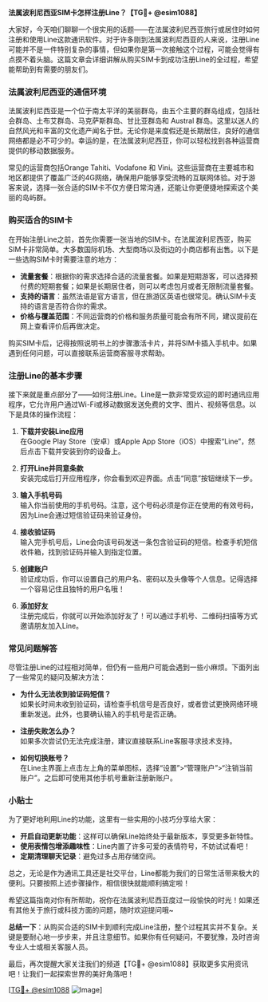 **法属波利尼西亚SIM卡怎样注册Line？【TG💪+ @esim1088】**

大家好，今天咱们聊聊一个很实用的话题——在法属波利尼西亚旅行或居住时如何注册和使用Line这款通讯软件。对于许多刚到法属波利尼西亚的人来说，注册Line可能并不是一件特别复杂的事情，但如果你是第一次接触这个过程，可能会觉得有点摸不着头脑。这篇文章会详细讲解从购买SIM卡到成功注册Line的全过程，希望能帮助到有需要的朋友们。

### 法属波利尼西亚的通信环境

法属波利尼西亚是一个位于南太平洋的美丽群岛，由五个主要的群岛组成，包括社会群岛、土布艾群岛、马克萨斯群岛、甘比亚群岛和 Austral 群岛。这里以迷人的自然风光和丰富的文化遗产闻名于世。无论你是来度假还是长期居住，良好的通信网络都是必不可少的。幸运的是，在法属波利尼西亚，你可以轻松找到各种运营商提供的移动数据服务。

常见的运营商包括Orange Tahiti、Vodafone 和 Vini。这些运营商在主要城市和地区都提供了覆盖广泛的4G网络，确保用户能够享受流畅的互联网体验。对于游客来说，选择一张合适的SIM卡不仅方便日常沟通，还能让你更便捷地探索这个美丽的岛屿群。

### 购买适合的SIM卡

在开始注册Line之前，首先你需要一张当地的SIM卡。在法属波利尼西亚，购买SIM卡非常简单。大多数国际机场、大型商场以及街边的小商店都有出售。以下是一些选购SIM卡时需要注意的地方：

- **流量套餐**：根据你的需求选择合适的流量套餐。如果是短期游客，可以选择预付费的短期套餐；如果是长期居住者，则可以考虑包月或者无限制流量套餐。
- **支持的语言**：虽然法语是官方语言，但在旅游区英语也很常见。确认SIM卡支持的语言是否符合你的需求。
- **价格与覆盖范围**：不同运营商的价格和服务质量可能会有所不同，建议提前在网上查看评价后再做决定。

购买SIM卡后，记得按照说明书上的步骤激活卡片，并将SIM卡插入手机中。如果遇到任何问题，可以直接联系运营商客服寻求帮助。

### 注册Line的基本步骤

接下来就是重点部分了——如何注册Line。Line是一款非常受欢迎的即时通讯应用程序，它允许用户通过Wi-Fi或移动数据发送免费的文字、图片、视频等信息。以下是具体的操作流程：

1. **下载并安装Line应用**  
   在Google Play Store（安卓）或Apple App Store（iOS）中搜索“Line”，然后点击下载并安装到你的设备上。

2. **打开Line并同意条款**  
   安装完成后打开应用程序，你会看到欢迎界面。点击“同意”按钮继续下一步。

3. **输入手机号码**  
   输入你当前使用的手机号码。注意，这个号码必须是你正在使用的有效号码，因为Line会通过短信验证码来验证身份。

4. **接收验证码**  
   输入完手机号后，Line会向该号码发送一条包含验证码的短信。检查手机短信收件箱，找到验证码并输入到指定位置。

5. **创建账户**  
   验证成功后，你可以设置自己的用户名、密码以及头像等个人信息。记得选择一个容易记住且独特的用户名哦！

6. **添加好友**  
   注册完成后，你就可以开始添加好友了！可以通过手机号、二维码扫描等方式邀请朋友加入Line。

### 常见问题解答

尽管注册Line的过程相对简单，但仍有一些用户可能会遇到一些小麻烦。下面列出了一些常见的疑问及解决方法：

- **为什么无法收到验证码短信？**  
  如果长时间未收到验证码，请检查手机信号是否良好，或者尝试更换网络环境重新发送。此外，也要确认输入的手机号是否正确。

- **注册失败怎么办？**  
  如果多次尝试仍无法完成注册，建议直接联系Line客服寻求技术支持。

- **如何切换账号？**  
  在Line主界面上点击左上角的菜单图标，选择“设置”>“管理账户”>“注销当前账户”。之后即可使用其他手机号重新注册新账户。

### 小贴士

为了更好地利用Line的功能，这里有一些实用的小技巧分享给大家：

- **开启自动更新功能**：这样可以确保Line始终处于最新版本，享受更多新特性。
- **使用表情包增添趣味性**：Line内置了许多可爱的表情符号，不妨试试看吧！
- **定期清理聊天记录**：避免过多占用存储空间。

总之，无论是作为通讯工具还是社交平台，Line都能为我们的日常生活带来极大的便利。只要按照上述步骤操作，相信很快就能顺利搞定啦！

希望这篇指南对你有所帮助，祝你在法属波利尼西亚度过一段愉快的时光！如果还有其他关于旅行或科技方面的问题，随时欢迎提问哦~

**总结一下**：从购买合适的SIM卡到顺利完成Line注册，整个过程其实并不复杂。关键是要耐心地一步步来，并且注意细节。如果你有任何疑问，不要犹豫，及时咨询专业人士或相关客服人员。

最后，再次提醒大家关注我们的频道【TG💪+ @esim1088】获取更多实用资讯吧！让我们一起探索世界的美好角落吧！

[[TG💪+ @esim1088](https://t.me/s/esim1088) ![Image](https://i.postimg.cc/4NQfJmqS/Snipaste-2025-05-13-00-14-12.png)]